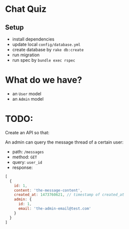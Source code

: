 # Chat Quiz

## Setup

- install dependencies
- update local `config/database.yml`
- create database by `rake db:create`
- run migration
- run spec by `bundle exec rspec`

# What do we have?

- an `User` model
- an `Admin` model

# TODO:

Create an API so that:

An admin can query the message thread of a certain user:

- path: `/messages`
- method: `GET`
- query: `user_id`
- response:

```javascript
[
  {
    id: 1,
    content: 'the-message-content',
    created_at: 1473760621, // timestamp of created_at
    admin: {
      id: 1,
      email: 'the-admin-email@test.com'
    }
  }
]
```
